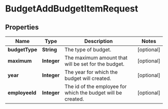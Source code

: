 

# BudgetAddBudgetItemRequest


## Properties

| Name | Type | Description | Notes |
|------------ | ------------- | ------------- | -------------|
|**budgetType** | **String** | The type of budget. |  [optional] |
|**maximum** | **Integer** | The maximum amount that will be set for the budget. |  [optional] |
|**year** | **Integer** | The year for which the budget will created. |  [optional] |
|**employeeId** | **Integer** | The id of the employee for which the budget will be created. |  [optional] |



